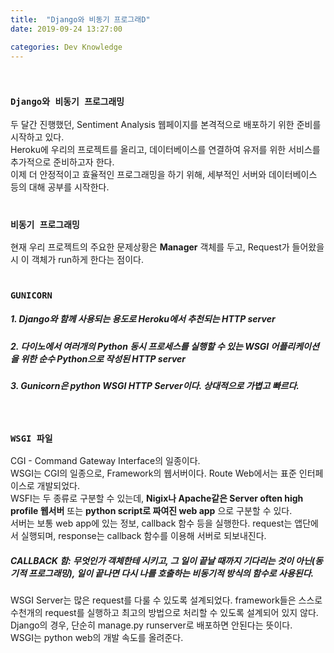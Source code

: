 ```yaml
---
title:  "Django와 비동기 프로그래D"
date: 2019-09-24 13:27:00

categories: Dev Knowledge
---
```


<br>

### `Django와 비동기 프로그래밍`
두 달간 진행했던, Sentiment Analysis 웹페이지를 본격적으로 배포하기 위한 준비를 시작하고 있다.<br>
Heroku에 우리의 프로젝트를 올리고, 데이터베이스를 연결하여 유저를 위한 서비스를 추가적으로 준비하고자 한다.<br>
이제 더 안정적이고 효율적인 프로그래밍을 하기 위해, 세부적인 서버와 데이터베이스 등의 대해 공부를 시작한다.<br>
<br>

### `비동기 프로그래밍`
현재 우리 프로젝트의 주요한 문제상황은 **Manager** 객체를 두고, Request가 들어왔을 시 이 객체가 run하게 한다는 점이다.<br>
<br>

### `GUNICORN`
##### 1. Django와 함께 사용되는 용도로 Heroku에서 추천되는 HTTP server
##### 2. 다이노에서 여러개의 Python 동시 프로세스를 실행할 수 있는 WSGI 어플리케이션을 위한 순수 Python으로 작성된 HTTP server
##### 3. Gunicorn은 python WSGI HTTP Server이다. 상대적으로 가볍고 빠르다.
<br>

### `WSGI 파일`
CGI - Command Gateway Interface의 일종이다.<br>
WSGI는 CGI의 일종으로, Framework의 웹서버이다. Route Web에서는 표준 인터페이스로 개발되었다.<br>
WSFI는 두 종류로 구분할 수 있는데, **Nigix나 Apache같은 Server often high profile 웹서버** 또는 **python script로 짜여진 web app** 으로 구분할 수 있다.<br>
서버는 보통 web app에 있는 정보, callback 함수 등을 실행한다. request는 앱단에서 실행되며, response는 callback 함수를 이용해 서버로 되보내진다.<br>
##### CALLBACK 함: 무엇인가 객체한테 시키고, 그 일이 끝날 때까지 기다리는 것이 아닌(동기적 프로그래밍), 일이 끝나면 다시 나를 호출하는 비동기적 방식의 함수로 사용된다.
WSGI Server는 많은 request를 다룰 수 있도록 설계되었다. framework들은 스스로 수천개의 request를 실행하고 최고의 방법으로 처리할 수 있도록 설계되어 있지 않다.<br>
Django의 경우, 단순히 manage.py runserver로 배포하면 안된다는 뜻이다.<br>
WSGI는 python web의 개발 속도를 올려준다. <br>
<br>
